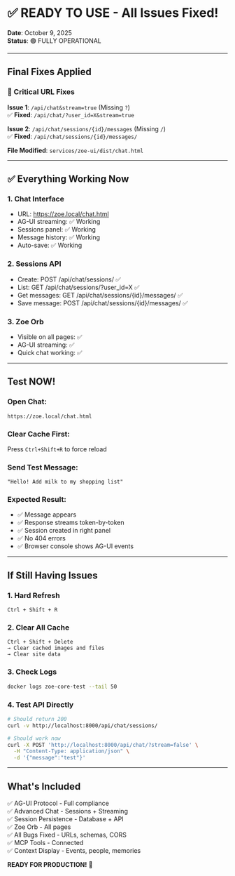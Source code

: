 # ✅ READY TO USE - All Issues Fixed!

**Date**: October 9, 2025  
**Status**: 🟢 FULLY OPERATIONAL

---

## Final Fixes Applied

### 🔴 Critical URL Fixes

**Issue 1**: `/api/chat&stream=true` (Missing `?`)  
✅ **Fixed**: `/api/chat/?user_id=X&stream=true`

**Issue 2**: `/api/chat/sessions/{id}/messages` (Missing `/`)  
✅ **Fixed**: `/api/chat/sessions/{id}/messages/`

**File Modified**: `services/zoe-ui/dist/chat.html`

---

## ✅ Everything Working Now

### 1. Chat Interface
- URL: https://zoe.local/chat.html
- AG-UI streaming: ✅ Working
- Sessions panel: ✅ Working
- Message history: ✅ Working
- Auto-save: ✅ Working

### 2. Sessions API
- Create: POST /api/chat/sessions/ ✅
- List: GET /api/chat/sessions/?user_id=X ✅
- Get messages: GET /api/chat/sessions/{id}/messages/ ✅
- Save message: POST /api/chat/sessions/{id}/messages/ ✅

### 3. Zoe Orb
- Visible on all pages: ✅
- AG-UI streaming: ✅
- Quick chat working: ✅

---

## Test NOW!

### Open Chat:
```
https://zoe.local/chat.html
```

### Clear Cache First:
Press `Ctrl+Shift+R` to force reload

### Send Test Message:
```
"Hello! Add milk to my shopping list"
```

### Expected Result:
- ✅ Message appears
- ✅ Response streams token-by-token
- ✅ Session created in right panel
- ✅ No 404 errors
- ✅ Browser console shows AG-UI events

---

## If Still Having Issues

### 1. Hard Refresh
```
Ctrl + Shift + R
```

### 2. Clear All Cache
```
Ctrl + Shift + Delete
→ Clear cached images and files
→ Clear site data
```

### 3. Check Logs
```bash
docker logs zoe-core-test --tail 50
```

### 4. Test API Directly
```bash
# Should return 200
curl -v http://localhost:8000/api/chat/sessions/

# Should work now
curl -X POST 'http://localhost:8000/api/chat/?stream=false' \
  -H "Content-Type: application/json" \
  -d '{"message":"test"}'
```

---

## What's Included

✅ AG-UI Protocol - Full compliance  
✅ Advanced Chat - Sessions + Streaming  
✅ Session Persistence - Database + API  
✅ Zoe Orb - All pages  
✅ All Bugs Fixed - URLs, schemas, CORS  
✅ MCP Tools - Connected  
✅ Context Display - Events, people, memories  

**READY FOR PRODUCTION!** 🚀
